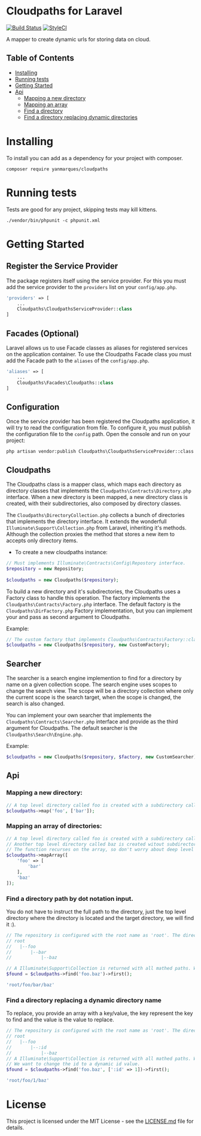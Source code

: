# Cloudpaths for Laravel

[![Build Status](https://travis-ci.org/yanmarques/cloudpaths.svg?branch=master)](https://travis-ci.org/yanmarques/cloudpaths)
[![StyleCI](https://github.styleci.io/repos/135823301/shield?branch=master)](https://github.styleci.io/repos/135823301)

A mapper to create dynamic urls for storing data on cloud. 

## Table of Contents

* [Installing](#installing)
* [Running tests](#running-tests)
* [Getting Started](#getting-started)
* [Api](#api)
    - [Mapping a new directory](#mapping-a-new-directory)
    - [Mapping an array](#mapping-an-array-of-directories)
    - [Find a directory](#find-a-directory-path-by-dot-notation-input)
    - [Find a directory replacing dynamic directories](#find-a-directory-replacing-a-dynamic-directory-name)    

# Installing

To install you can add as a dependency for your project with composer.

```shell
composer require yanmarques/cloudpaths
```

# Running tests

Tests are good for any project, skipping tests may kill kittens.

```shell
./vendor/bin/phpunit -c phpunit.xml
```

# Getting Started
## Register the Service Provider

The package registers itself using the service provider. For this you must add the service provider to the ```providers``` list on your ```config/app.php```.

```php
'providers' => [
    ...
    Cloudpaths\CloudpathsServiceProvider::class
]
```

## Facades (Optional)

Laravel allows us to use Facade classes as aliases for registered services on the application container. To use the Cloudpaths Facade class you must add the Facade path to the ```aliases``` of the ```config/app.php```.

```php
'aliases' => [
    ...
    Cloudpaths\Facades\Cloudpaths::class
]
```

## Configuration

Once the service provider has been registered the Cloudpaths application, it will try to read the configuration from file. To configure it, you must publish the configuration file to the ```config``` path. Open the console and run on your project:

```shell
php artisan vendor:publish Cloudpaths\CloudpathsServiceProvider::class
```

## Cloudpaths

The Cloudpaths class is a mapper class, which maps each directory as directory classes that implements the ```Cloudpaths\Contracts\Directory.php``` interface. When a new directory is been mapped, a new directory class is created, with their subdirectories, also composed by directory classes. 

The ```Cloudpaths\DirectoryCollection.php``` collects a bunch of directories that implements the directory interface. It extends the wonderfull ```Illuminate\Support\Collection.php``` from Laravel, inheriting it's methods. Although the collection
proxies the method that stores a new item to accepts only directory items.

* To create a new cloudpaths instance:
```php
// Must implements Illuminate\Contracts\Config\Repostory interface.
$repository = new Repository;
  
$cloudpaths = new Cloudpaths($repository);
````

To build a new directory and it's subdirectories, the Cloudpaths uses a Factory class to handle this operation. The factory implements the ```Cloudpaths\Contracts\Factory.php``` interface. The default factory is the ```Cloudpaths\DirFactory.php``` Factory implementation, but you can implement your and pass as second argument to Cloudpaths.

Example:
```php
// The custom factory that implements Cloudpaths\Contracts\Factory::class.
$cloudpaths = new Cloudpaths($repository, new CustomFactory);
```

## Searcher

The searcher is a search engine implemention to find for a directory by name on a given collection scope. The search engine uses scopes to change the search view. The scope will be a directory collection where only the current scope is the search target, when the scope is changed, the search is also changed.

You can implement your own searcher that implements the ```Cloudpaths\Contracts\Searcher.php``` interface and provide as the third argument for Cloudpaths. The default searcher is the ```Cloudpaths\Search\Engine.php```.

Example:
```php
$cloudpaths = new Cloudpaths($repository, $factory, new CustomSearcher);
```

## Api

### Mapping a new directory:

```php
// A top level directory called foo is created with a subdirectory called bar.
$cloudpaths->map('foo', ['bar']);
```

### Mapping an array of directories:

```php
// A top level directory called foo is created with a subdirectory called bar.
// Another top level directory called baz is created witout subdirectories.
// The function recurses on the array, so don't worry about deep level arrays.
$cloudpaths->mapArray([
    'foo' => [
        'bar'
    ],
    'baz'
]);
```

### Find a directory path by dot notation input. 

You do not have to instruct the full path to the directory, just the top level directory where the directory is located and the target directory, we will find it :).

```php
// The repository is configured with the root name as 'root'. The directories struture is the following.   
// root
//   |--foo
//       |--bar
//           |--baz

// A Illuminate\Support\Collection is returned with all mathed paths. We want the first one.
$found = $cloudpaths->find('foo.baz')->first();

'root/foo/bar/baz'
```

### Find a directory replacing a dynamic directory name

To replace, you provide an array with a key/value, the key represent the key to find and the value is the value to replace.

```php
// The repository is configured with the root name as 'root'. The directories struture is the following.   
// root
//   |--foo
//       |--:id
//           |--baz
// A Illuminate\Support\Collection is returned with all mathed paths. We want the first one.
// We want to change the id to a dynamic id value.
$found = $cloudpaths->find('foo.baz', [':id' => 1])->first();

'root/foo/1/baz'
```

# License

This project is licensed under the MIT License - see the [LICENSE.md](LICENSE.md) file for details.
